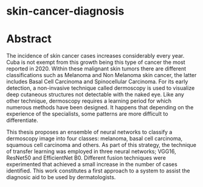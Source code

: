 # skin-cancer-diagnosis

# Abstract
The incidence of skin cancer cases increases considerably every year. Cuba is not exempt from this growth being this type of cancer the most reported in 2020.
Within these malignant skin tumors there are different classifications such as Melanoma and Non Melanoma skin cancer, the latter includes Basal Cell Carcinoma and
Spinocellular Carcinoma. For its early detection, a non-invasive technique called  dermoscopy is used to visualize deep cutaneous structures not detectable with the
naked eye. Like any other technique, dermoscopy requires a learning period for which numerous methods have been designed. It happens that depending on the
experience of the specialists, some patterns are more difficult to differentiate.

This thesis proposes an ensemble of neural networks to classify a dermoscopy image into four classes: melanoma, basal cell carcinoma, squamous cell carcinoma
and others. As part of this strategy, the technique of transfer learning was employed in three neural networks; VGG16, ResNet50 and EfficientNet B0. Different
fusion techniques were experimented that achieved a small increase in the number of cases identified. This work constitutes a first approach to a system to assist the
diagnosic aid to be used by dermatologists.
